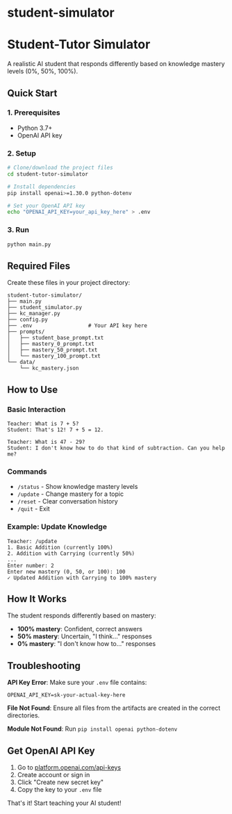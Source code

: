 # student-simulator
# Student-Tutor Simulator

A realistic AI student that responds differently based on knowledge mastery levels (0%, 50%, 100%).

## Quick Start

### 1. Prerequisites
- Python 3.7+
- OpenAI API key

### 2. Setup
```bash
# Clone/download the project files
cd student-tutor-simulator

# Install dependencies
pip install openai>=1.30.0 python-dotenv

# Set your OpenAI API key
echo "OPENAI_API_KEY=your_api_key_here" > .env
```

### 3. Run
```bash
python main.py
```

## Required Files

Create these files in your project directory:

```
student-tutor-simulator/
├── main.py
├── student_simulator.py
├── kc_manager.py
├── config.py
├── .env                  # Your API key here
├── prompts/
│   ├── student_base_prompt.txt
│   ├── mastery_0_prompt.txt
│   ├── mastery_50_prompt.txt
│   └── mastery_100_prompt.txt
└── data/
    └── kc_mastery.json
```

## How to Use

### Basic Interaction
```
Teacher: What is 7 + 5?
Student: That's 12! 7 + 5 = 12.

Teacher: What is 47 - 29?
Student: I don't know how to do that kind of subtraction. Can you help me?
```

### Commands
- `/status` - Show knowledge mastery levels
- `/update` - Change mastery for a topic
- `/reset` - Clear conversation history
- `/quit` - Exit

### Example: Update Knowledge
```
Teacher: /update
1. Basic Addition (currently 100%)
2. Addition with Carrying (currently 50%)
...
Enter number: 2
Enter new mastery (0, 50, or 100): 100
✓ Updated Addition with Carrying to 100% mastery
```

## How It Works

The student responds differently based on mastery:

- **100% mastery**: Confident, correct answers
- **50% mastery**: Uncertain, "I think..." responses
- **0% mastery**: "I don't know how to..." responses

## Troubleshooting

**API Key Error**: Make sure your `.env` file contains:
```
OPENAI_API_KEY=sk-your-actual-key-here
```

**File Not Found**: Ensure all files from the artifacts are created in the correct directories.

**Module Not Found**: Run `pip install openai python-dotenv`

## Get OpenAI API Key

1. Go to [platform.openai.com/api-keys](https://platform.openai.com/api-keys)
2. Create account or sign in
3. Click "Create new secret key"
4. Copy the key to your `.env` file

That's it! Start teaching your AI student!